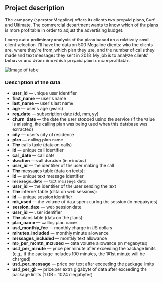 ## Project description
The company (operator Megaline) offers its clients two prepaid plans, Surf and Ultimate. The commercial department wants to know which of the plans is more profitable in order to adjust the advertising budget.

I carry out a preliminary analysis of the plans based on a relatively small client selection. I'll have the data on 500 Megaline clients: who the clients are, where they're from, which plan they use, and the number of calls they made and text messages they sent in 2018. My job is to analyze clients' behavior and determine which prepaid plan is more profitable.

![Image of table](https://i.ibb.co/y6Tr1YN/image.png)

### Description of the data
- **user_id** — unique user identifier
- **first_name** — user's name<br> 
- **last_name** — user's last name<br> 
- **age** — user's age (years)<br> 
- **reg_date** — subscription date (dd, mm, yy)<br> 
- **churn_date** — the date the user stopped using the service (if the value is missing, the calling plan was being used when this database was extracted)<br> 
- **city** — user's city of residence<br> 
- **plan** — calling plan name<br> 
- **The** calls table (data on calls):<br> 
- **id** — unique call identifier<br> 
- **call_date** — call date<br> 
- **duration** — call duration (in minutes)<br> 
- **user_id** — the identifier of the user making the call<br> 
- **The** messages table (data on texts):<br> 
- **id** — unique text message identifier<br> 
- **message_date** — text message date<br> 
- **user_id** — the identifier of the user sending the text<br> 
- **The** internet table (data on web sessions):<br> 
- **id** — unique session identifier<br> 
- **mb_used** — the volume of data spent during the session (in megabytes)<br> 
- **session_date** — web session date<br> 
- **user_id** — user identifier<br> 
- **The** plans table (data on the plans):<br> 
- **plan_name** — calling plan name<br> 
- **usd_monthly_fee** — monthly charge in US dollars<br> 
- **minutes_included** — monthly minute allowance<br> 
- **messages_included** — monthly text allowance<br> 
- **mb_per_month_included** — data volume allowance (in megabytes)<br> 
- **usd_per_minute** — price per minute after exceeding the package limits (e.g., if the package includes 100 minutes, the 101st minute will be charged)<br> 
- **usd_per_message** — price per text after exceeding the package limits<br> 
- **usd_per_gb** — price per extra gigabyte of data after exceeding the package limits (1 GB = 1024 megabytes)<br> 


